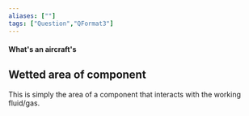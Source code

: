 ```yaml
---
aliases: [""]
tags: ["Question","QFormat3"]
---
```


#### What's an aircraft's
## Wetted area of component
This is simply the area of a component that interacts with the working fluid/gas.